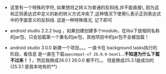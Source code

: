 - 这里有一个特殊的字符\, 如果想将之转义为普通的反斜线,并不能直接\\, 因为这和正则表达式中定义的新的转义方式冲突了,这种情况下使用\\\\,表示正则表达式中的字面意义的反斜线. 这是一种特殊情况, 记下即可

- android studio 2.2.2 bug ，如果创建创建多个module，在libs下放相同名称的jar包，只会加载第一个重名的jar包，其他项目中的jar包不会被加载！


- android studio 3.0.0 新建一个项目。。。一直卡在 background tasks执行的阶段，看信息 是一直在下载`appcompat-v7 26.0.0-beat1`...**不知道为什么下载不过来！！**。然后我换成26.0.1 26.0.0 都不行。。 但是换成25.3.1是成功的(25.3.1 是我本地有的**)